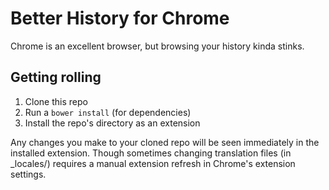 Better History for Chrome
=================

Chrome is an excellent browser, but browsing your history kinda stinks.

Getting rolling
----------------

1. Clone this repo
2. Run a `bower install` (for dependencies)
3. Install the repo's directory as an extension

Any changes you make to your cloned repo will be seen immediately in the installed extension. Though sometimes changing translation files (in _locales/) requires a manual extension refresh in Chrome's extension settings.
